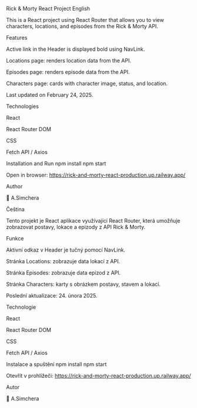 Rick & Morty React Project
English

This is a React project using React Router that allows you to view characters, locations, and episodes from the Rick & Morty API.

Features

Active link in the Header is displayed bold using NavLink.

Locations page: renders location data from the API.

Episodes page: renders episode data from the API.

Characters page: cards with character image, status, and location.

Last updated on February 24, 2025.

Technologies

React

React Router DOM

CSS

Fetch API / Axios

Installation and Run
npm install
npm start


Open in browser: https://rick-and-morty-react-production.up.railway.app/

Author

🚀 A.Simchera

Čeština

Tento projekt je React aplikace využívající React Router, která umožňuje zobrazovat postavy, lokace a epizody z API Rick & Morty.

Funkce

Aktivní odkaz v Header je tučný pomocí NavLink.

Stránka Locations: zobrazuje data lokací z API.

Stránka Episodes: zobrazuje data epizod z API.

Stránka Characters: karty s obrázkem postavy, stavem a lokací.

Poslední aktualizace: 24. února 2025.

Technologie

React

React Router DOM

CSS

Fetch API / Axios

Instalace a spuštění
npm install
npm start


Otevřít v prohlížeči: https://rick-and-morty-react-production.up.railway.app/

Autor

🚀 A.Simchera